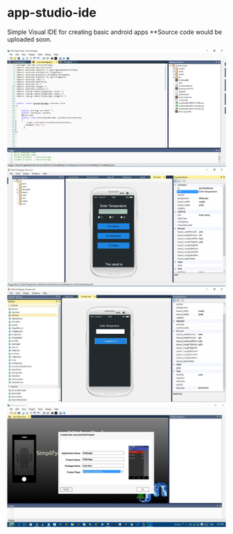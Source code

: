 # app-studio-ide
Simple Visual IDE for creating basic android apps 
**Source code would be uploaded soon.

![Demo One](https://github.com/sabine33/app-studio-ide/blob/main/demo_1.png?raw=true)
![Demo Two](https://github.com/sabine33/app-studio-ide/blob/main/demo_2.png?raw=true)
![Demo Three](https://github.com/sabine33/app-studio-ide/blob/main/13555966_1722159848038790_1787990309_o.png)
![Demo Four](https://github.com/sabine33/app-studio-ide/blob/main/13575637_1722158358038939_2069846751_o.jpg)



